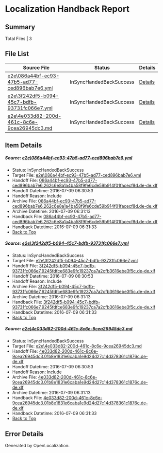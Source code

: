 # <a name='report-top'></a> Localization Handback Report

## Summary
 Total Files | 3

## File List
 Source File | Status | Details 
 ----------- | ------ | ------- 
 [e2e\086a44bf-ec93-47b5-ad77-ced896bab7e6.yml](https://github.com/OpenLocalizationTestOrg/oltest/blob/0fb547b5d5c9e2437f6b81fc78f5f70fbb74ae95/e2e/086a44bf-ec93-47b5-ad77-ced896bab7e6.yml) | InSyncHandedBackSuccess | [Details](#ebf2cd09093216946a65073effde4b80b8de3e311)
 [e2e\3f242df5-b094-45c7-bdfb-93731fc066e7.yml](https://github.com/OpenLocalizationTestOrg/oltest/blob/0fb547b5d5c9e2437f6b81fc78f5f70fbb74ae95/e2e/3f242df5-b094-45c7-bdfb-93731fc066e7.yml) | InSyncHandedBackSuccess | [Details](#00e10c31bff5026279926444516b53dcb75830db2)
 [e2e\4e033d82-200d-461c-8c6e-9cea26945dc3.md](https://github.com/OpenLocalizationTestOrg/oltest/blob/0fb547b5d5c9e2437f6b81fc78f5f70fbb74ae95/e2e/4e033d82-200d-461c-8c6e-9cea26945dc3.md) | InSyncHandedBackSuccess | [Details](#61ec21f04779ac704a674039404a6cfce00c81e03)

## Item Details
##### <a name='ebf2cd09093216946a65073effde4b80b8de3e311'></a> Source: [e2e\086a44bf-ec93-47b5-ad77-ced896bab7e6.yml](https://github.com/OpenLocalizationTestOrg/oltest/blob/0fb547b5d5c9e2437f6b81fc78f5f70fbb74ae95/e2e/086a44bf-ec93-47b5-ad77-ced896bab7e6.yml)
* Status: InSyncHandedBackSuccess
* Target File: [e2e\086a44bf-ec93-47b5-ad77-ced896bab7e6.yml](https://github.com/OpenLocalizationTestOrg/oltest-dede-fly/blob/ab2cdf6081190fc8b933402227be1b8764d46d98/e2e/086a44bf-ec93-47b5-ad77-ced896bab7e6.yml)
* Handoff File: [086a44bf-ec93-47b5-ad77-ced896bab7e6.262c6e8a1a4ba58f9fe6cde59b914f01facecf8d.de-de.xlf](https://github.com/OpenLocalizationTestOrg/olhandoff-e2e/blob/ff64b4662d9d818e27c6322ba6ca021290be267b/ol-handoff/OpenLocalizationTestOrg/oltest-dede-fly/ci/ht/086a44bf-ec93-47b5-ad77-ced896bab7e6.262c6e8a1a4ba58f9fe6cde59b914f01facecf8d.de-de.xlf)
* Handoff Datetime: 2016-07-09 06:30:53
* Handoff Reason: Include
* Archive File: [086a44bf-ec93-47b5-ad77-ced896bab7e6.262c6e8a1a4ba58f9fe6cde59b914f01facecf8d.de-de.xlf](https://github.com/OpenLocalizationTestOrg/olhandoff-e2e/blob/16b9a00f60b24096346248338c0373352f44596e/ol-archive/OpenLocalizationTestOrg/oltest-dede-fly/ci/ht/086a44bf-ec93-47b5-ad77-ced896bab7e6.262c6e8a1a4ba58f9fe6cde59b914f01facecf8d.de-de.xlf)
* Archive Datetime: 2016-07-09 06:31:13
* Handback File: [086a44bf-ec93-47b5-ad77-ced896bab7e6.262c6e8a1a4ba58f9fe6cde59b914f01facecf8d.de-de.xlf](https://github.com/OpenLocalizationTestOrg/olhandback-e2e/blob/73c40d7b61b4982ceef638f5fdaf4ff1c75b98e0/ol-handback/OpenLocalizationTestOrg/oltest-dede-fly/ci/ht/086a44bf-ec93-47b5-ad77-ced896bab7e6.262c6e8a1a4ba58f9fe6cde59b914f01facecf8d.de-de.xlf)
* Handback Datetime: 2016-07-09 06:31:33
* [Back to Top](#report-top)

##### <a name='00e10c31bff5026279926444516b53dcb75830db2'></a> Source: [e2e\3f242df5-b094-45c7-bdfb-93731fc066e7.yml](https://github.com/OpenLocalizationTestOrg/oltest/blob/0fb547b5d5c9e2437f6b81fc78f5f70fbb74ae95/e2e/3f242df5-b094-45c7-bdfb-93731fc066e7.yml)
* Status: InSyncHandedBackSuccess
* Target File: [e2e\3f242df5-b094-45c7-bdfb-93731fc066e7.yml](https://github.com/OpenLocalizationTestOrg/oltest-dede-fly/blob/ab2cdf6081190fc8b933402227be1b8764d46d98/e2e/3f242df5-b094-45c7-bdfb-93731fc066e7.yml)
* Handoff File: [3f242df5-b094-45c7-bdfb-93731fc066e7.9245fdfce683e9fc19237ca7a2cfb3616ebe3f5c.de-de.xlf](https://github.com/OpenLocalizationTestOrg/olhandoff-e2e/blob/ff64b4662d9d818e27c6322ba6ca021290be267b/ol-handoff/OpenLocalizationTestOrg/oltest-dede-fly/ci/ht/3f242df5-b094-45c7-bdfb-93731fc066e7.9245fdfce683e9fc19237ca7a2cfb3616ebe3f5c.de-de.xlf)
* Handoff Datetime: 2016-07-09 06:30:53
* Handoff Reason: Include
* Archive File: [3f242df5-b094-45c7-bdfb-93731fc066e7.9245fdfce683e9fc19237ca7a2cfb3616ebe3f5c.de-de.xlf](https://github.com/OpenLocalizationTestOrg/olhandoff-e2e/blob/16b9a00f60b24096346248338c0373352f44596e/ol-archive/OpenLocalizationTestOrg/oltest-dede-fly/ci/ht/3f242df5-b094-45c7-bdfb-93731fc066e7.9245fdfce683e9fc19237ca7a2cfb3616ebe3f5c.de-de.xlf)
* Archive Datetime: 2016-07-09 06:31:13
* Handback File: [3f242df5-b094-45c7-bdfb-93731fc066e7.9245fdfce683e9fc19237ca7a2cfb3616ebe3f5c.de-de.xlf](https://github.com/OpenLocalizationTestOrg/olhandback-e2e/blob/73c40d7b61b4982ceef638f5fdaf4ff1c75b98e0/ol-handback/OpenLocalizationTestOrg/oltest-dede-fly/ci/ht/3f242df5-b094-45c7-bdfb-93731fc066e7.9245fdfce683e9fc19237ca7a2cfb3616ebe3f5c.de-de.xlf)
* Handback Datetime: 2016-07-09 06:31:33
* [Back to Top](#report-top)

##### <a name='61ec21f04779ac704a674039404a6cfce00c81e03'></a> Source: [e2e\4e033d82-200d-461c-8c6e-9cea26945dc3.md](https://github.com/OpenLocalizationTestOrg/oltest/blob/0fb547b5d5c9e2437f6b81fc78f5f70fbb74ae95/e2e/4e033d82-200d-461c-8c6e-9cea26945dc3.md)
* Status: InSyncHandedBackSuccess
* Target File: [e2e\4e033d82-200d-461c-8c6e-9cea26945dc3.md](https://github.com/OpenLocalizationTestOrg/oltest-dede-fly/blob/ab2cdf6081190fc8b933402227be1b8764d46d98/e2e/4e033d82-200d-461c-8c6e-9cea26945dc3.md)
* Handoff File: [4e033d82-200d-461c-8c6e-9cea26945dc3.01b8e1831e6caba1e9d24d27c14d378361c1876c.de-de.xlf](https://github.com/OpenLocalizationTestOrg/olhandoff-e2e/blob/ff64b4662d9d818e27c6322ba6ca021290be267b/ol-handoff/OpenLocalizationTestOrg/oltest-dede-fly/ci/ht/4e033d82-200d-461c-8c6e-9cea26945dc3.01b8e1831e6caba1e9d24d27c14d378361c1876c.de-de.xlf)
* Handoff Datetime: 2016-07-09 06:30:53
* Handoff Reason: Include
* Archive File: [4e033d82-200d-461c-8c6e-9cea26945dc3.01b8e1831e6caba1e9d24d27c14d378361c1876c.de-de.xlf](https://github.com/OpenLocalizationTestOrg/olhandoff-e2e/blob/16b9a00f60b24096346248338c0373352f44596e/ol-archive/OpenLocalizationTestOrg/oltest-dede-fly/ci/ht/4e033d82-200d-461c-8c6e-9cea26945dc3.01b8e1831e6caba1e9d24d27c14d378361c1876c.de-de.xlf)
* Archive Datetime: 2016-07-09 06:31:13
* Handback File: [4e033d82-200d-461c-8c6e-9cea26945dc3.01b8e1831e6caba1e9d24d27c14d378361c1876c.de-de.xlf](https://github.com/OpenLocalizationTestOrg/olhandback-e2e/blob/73c40d7b61b4982ceef638f5fdaf4ff1c75b98e0/ol-handback/OpenLocalizationTestOrg/oltest-dede-fly/ci/ht/4e033d82-200d-461c-8c6e-9cea26945dc3.01b8e1831e6caba1e9d24d27c14d378361c1876c.de-de.xlf)
* Handback Datetime: 2016-07-09 06:31:33
* [Back to Top](#report-top)


## Error Details

Generated by OpenLocalization.
